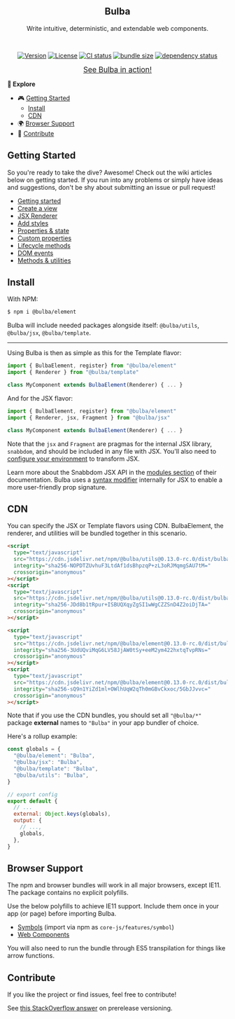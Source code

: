 <h2 align="center">Bulba</h2>
<p align="center">Write intuitive, deterministic, and extendable web components.</p>
<br>
<p align="center">
  <a href="https://www.npmjs.com/package/bulba"><img src="https://img.shields.io/npm/v/bulba.svg?sanitize=true&style=flat-square" alt="Version"></a>
  <a href="https://github.com/geotrev/bulba/blob/main/LICENSE"><img src="https://img.shields.io/npm/l/bulba.svg?sanitize=true&style=flat-square" alt="License"></a>
  <a href="https://github.com/geotrev/bulba/actions/workflows/test.yml?query=branch%3Amain"><img src="https://badgen.net/github/checks/geotrev/bulba/main?style=flat-square" alt="CI status" /></a>
  <a href="https://bundlephobia.com/package/bulba"><img src="https://badgen.net/bundlephobia/minzip/bulba?style=flat-square" alt="bundle size" /></a>
  <a href="https://www.libraries.io/npm/bulba"><img src="https://img.shields.io/librariesio/release/npm/bulba" alt="dependency status" /></a>
</p>

<p align="center"><a href="https://todo-bulba-jsx.netlify.app/"><big>See Bulba in action!</big></a></p>

**🧾 Explore**

- 🎮 [Getting Started](#getting-started)
  - [Install](#install)
  - [CDN](#cdn)
- 🌍 [Browser Support](#browser-support)
- 🤝 [Contribute](#contribute)

## Getting Started

So you're ready to take the dive? Awesome! Check out the wiki articles below on getting started. If you run into any problems or simply have ideas and suggestions, don't be shy about submitting an issue or pull request!

- [Getting started](https://github.com/geotrev/bulba/wiki/)
- [Create a view](https://github.com/geotrev/bulba/wiki/Views)
- [JSX Renderer](https://github.com/geotrev/bulba/wiki/JSX-Renderer)
- [Add styles](https://github.com/geotrev/bulba/wiki/Styles)
- [Properties & state](https://github.com/geotrev/bulba/wiki/Properties-&-state)
- [Custom properties](https://github.com/geotrev/bulba/wiki/Custom-properties)
- [Lifecycle methods](https://github.com/geotrev/bulba/wiki/Lifecycle-methods)
- [DOM events](https://github.com/geotrev/bulba/wiki/DOM-events)
- [Methods & utilities](https://github.com/geotrev/bulba/wiki/Methods-&-Utilities)

## Install

With NPM:

```sh
$ npm i @bulba/element
```

Bulba will include needed packages alongside itself: `@bulba/utils`, `@bulba/jsx`, `@bulba/template`.

---

Using Bulba is then as simple as this for the Template flavor:

```jsx
import { BulbaElement, register} from "@bulba/element"
import { Renderer } from "@bulba/template"

class MyComponent extends BulbaElement(Renderer) { ... }
```

And for the JSX flavor:

```jsx
import { BulbaElement, register} from "@bulba/element"
import { Renderer, jsx, Fragment } from "@bulba/jsx"

class MyComponent extends BulbaElement(Renderer) { ... }
```

Note that the `jsx` and `Fragment` are pragmas for the internal JSX library, `snabbdom`, and should be included in any file with JSX. You'll also need to [configure your environment](https://github.com/snabbdom/snabbdom#jsx) to transform JSX.

Learn more about the Snabbdom JSX API in the [modules section](https://github.com/snabbdom/snabbdom#modules-documentation) of their documentation. Bulba uses a [syntax modifier](https://github.com/geotrev/snabbdom-transform-jsx-props) internally for JSX to enable a more user-friendly prop signature.

## CDN

You can specify the JSX or Template flavors using CDN. BulbaElement, the renderer, and utilities will be bundled together in this scenario.

```html
<script
  type="text/javascript"
  src="https://cdn.jsdelivr.net/npm/@bulba/utils@0.13.0-rc.0/dist/bulba-template.js"
  integrity="sha256-NOPDTZUvhuF3LtdAf1dsBhpzqP+zL3oRJMqmgSAU7tM="
  crossorigin="anonymous"
></script>
<script
  type="text/javascript"
  src="https://cdn.jsdelivr.net/npm/@bulba/utils@0.13.0-rc.0/dist/bulba-template.min.js"
  integrity="sha256-JDd8b1tRpur+ISBUQXqyZgSI1wWgCZZSnD4Z2oiDjTA="
  crossorigin="anonymous"
></script>
```

```html
<script
  type="text/javascript"
  src="https://cdn.jsdelivr.net/npm/@bulba/element@0.13.0-rc.0/dist/bulba-jsx.js"
  integrity="sha256-3UdUQviMqG6LV58JjAW0tSy+eeM2ym422hxtqTvpRNs="
  crossorigin="anonymous"
></script>
<script
  type="text/javascript"
  src="https://cdn.jsdelivr.net/npm/@bulba/element@0.13.0-rc.0/dist/bulba-jsx.min.js"
  integrity="sha256-sQ9n1YiZd1ml+OWlhUqW2qTh0mGBvCkxoc/5GbJJvvc="
  crossorigin="anonymous"
></script>
```

Note that if you use the CDN bundles, you should set all `"@bulba/*"` package **external** names to `"Bulba"` in your app bundler of choice.

Here's a rollup example:

```js
const globals = {
  "@bulba/element": "Bulba",
  "@bulba/jsx": "Bulba",
  "@bulba/template": "Bulba",
  "@bulba/utils": "Bulba",
}

// export config
export default {
  // ...
  external: Object.keys(globals),
  output: {
    // ...,
    globals,
  },
}
```

## Browser Support

The npm and browser bundles will work in all major browsers, except IE11. The package contains no explicit polyfills.

Use the below polyfills to achieve IE11 support. Include them once in your app (or page) before importing Bulba.

- [Symbols](https://github.com/zloirock/core-js) (import via npm as `core-js/features/symbol`)
- [Web Components](https://github.com/webcomponents/polyfills/tree/master/packages/webcomponentsjs)

You will also need to run the bundle through ES5 transpilation for things like arrow functions.

## Contribute

If you like the project or find issues, feel free to contribute!

See [this StackOverflow answer](https://stackoverflow.com/a/63112599) on prerelease versioning.
